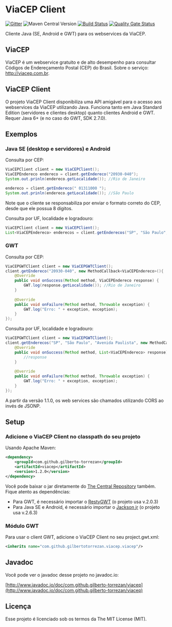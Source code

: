 # ViaCEP Client

[![Gitter](https://badges.gitter.im/Join%20Chat.svg)](https://gitter.im/gilberto-torrezan/viacep?utm_source=badge&utm_medium=badge&utm_campaign=pr-badge)
![Maven Central Version](https://img.shields.io/maven-central/v/com.github.gilberto-torrezan/viacep.svg)
[![Build Status](https://travis-ci.org/gilberto-torrezan/viacep.svg?branch=master)](https://travis-ci.org/gilberto-torrezan/viacep)
[![Quality Gate Status](https://sonarcloud.io/api/project_badges/measure?project=grupo0PUCRS_viacep&metric=alert_status)](https://sonarcloud.io/summary/new_code?id=grupo0PUCRS_viacep)

Cliente Java (SE, Android e GWT) para os webservices da ViaCEP.

## ViaCEP

ViaCEP é um webservice gratuito e de alto desempenho para consultar Códigos de Endereçamento Postal (CEP) do Brasil. Sobre o serviço: http://viacep.com.br. 

## ViaCEP Client

O projeto ViaCEP Client disponibiliza uma API amigável para o acesso aos webservices da ViaCEP utilizando Java. Funciona tanto em Java Standard Edition (servidores e clientes desktop) quanto clientes Android e GWT. Requer Java 6+ (e no caso do GWT, SDK 2.7.0).

## Exemplos

### Java SE (desktop e servidores) e Android

Consulta por CEP:

```java
ViaCEPClient client = new ViaCEPClient();
ViaCEPEndereco endereco = client.getEndereco("20930-040");
System.out.prinln(endereco.getLocalidade()); //Rio de Janeiro

endereco = client.getEndereco(" 01311000 ");
System.out.prinln(endereco.getLocalidade()); //São Paulo
```

Note que o cliente se responsabiliza por enviar o formato correto do CEP, desde que ele possua 8 dígitos.

Consulta por UF, localidade e logradouro:

```java
ViaCEPClient client = new ViaCEPClient();
List<ViaCEPEndereco> enderecos = client.getEnderecos("SP", "São Paulo", "Avenida Paulista");
```

### GWT

Consulta por CEP:

```java
ViaCEPGWTClient client = new ViaCEPGWTClient();
client.getEndereco("20930-040", new MethodCallback<ViaCEPEndereco>(){
	@Override
	public void onSuccess(Method method, ViaCEPEndereco response) {
		GWT.log(response.getLocalidade()); //Rio de Janeiro
	}
	
	@Override
	public void onFailure(Method method, Throwable exception) {
		GWT.log("Erro: " + exception, exception);
	}
});
```

Consulta por UF, localidade e logradouro:

```java
ViaCEPGWTClient client = new ViaCEPGWTClient();
client.getEnderecos("SP", "São Paulo", "Avenida Paulista", new MethodCallback<List<ViaCEPEndereco>>(){
	@Override
	public void onSuccess(Method method, List<ViaCEPEndereco> response) {
		//response
	}
	
	@Override
	public void onFailure(Method method, Throwable exception) {
		GWT.log("Erro: " + exception, exception);
	}
});
```

A partir da versão 1.1.0, os web services são chamados utilizando CORS ao invés de JSONP.

## Setup

### Adicione o ViaCEP Client no classpath do seu projeto 

Usando Apache Maven:

```xml
<dependency>
	<groupId>com.github.gilberto-torrezan</groupId>
	<artifactId>viacep</artifactId>
	<version>1.2.0</version>
</dependency>
```
Você pode baixar o jar diretamente do [The Central Repository](http://search.maven.org/#search|gav|1|g%3A%22com.github.gilberto-torrezan%22%20AND%20a%3A%22viacep%22) também. Fique atento as dependências:

* Para GWT, é necessário importar o [RestyGWT](https://resty-gwt.github.io/) (o projeto usa v.2.0.3)
* Para Java SE e Android, é necessário importar o [Jackson jr](https://github.com/FasterXML/jackson-jr) (o projeto usa v.2.6.3)

### Módulo GWT

Para usar o client GWT, adicione o ViaCEP Client no seu project.gwt.xml:

```xml
<inherits name="com.github.gilbertotorrezan.viacep.viacep"/>
```

## Javadoc

Você pode ver o javadoc desse projeto no javadoc.io:

[http://www.javadoc.io/doc/com.github.gilberto-torrezan/viacep](http://www.javadoc.io/doc/com.github.gilberto-torrezan/viacep)
	
## Licença

Esse projeto é licenciado sob os termos da The MIT License (MIT).
